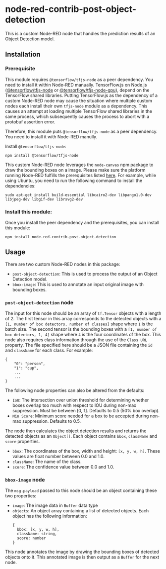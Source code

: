 # node-red-contrib-post-object-detection

This is a custom Node-RED node that handles the prediction results of an Object
Detection model.

## Installation

### Prerequisite
This module requires `@tensorflow/tfjs-node` as a peer dependency. You need
to install it within Node-RED manually.  TensorFlow.js on Node.js
([@tensorflow/tfjs-node](https://www.npmjs.com/package/@tensorflow/tfjs-node)
or
[@tensorflow/tfjs-node-gpu](https://www.npmjs.com/package/@tensorflow/tfjs-node-gpu)),
depend on the TensorFlow shared libraries. Putting TensorFlow.js as the
dependency of a custom Node-RED node may cause the situation where multiple
custom nodes each install their own `tfjs-node` module as a dependency. This causes
an attempt at loading multiple TensorFlow shared libraries in the same process, which
subsequently causes the process to abort with a protobuf assertion error.

Therefore, this module puts `@tensorflow/tfjs-node` as a peer dependency. You need
to install it with Node-RED manully.

Install `@tensorflow/tfjs-node`:
```
npm install @tensorflow/tfjs-node
```

This custom Node-RED node leverages the `node-canvas` npm package to draw the bounding
boxes on a image. Please make sure the platform running Node-RED fulfills the
prerequisites listed [here](https://www.npmjs.com/package/canvas#compiling). For
example, while using Ubuntu, you need to run the following command to install
the dependencies:
```
sudo apt-get install build-essential libcairo2-dev libpango1.0-dev libjpeg-dev libgif-dev librsvg2-dev
```

### Install this module:
Once you install the peer dependency and the prerequisites, you can install this module:
```
npm install node-red-contrib-post-object-detection
```

## Usage

There are two custom Node-RED nodes in this package:
- `post-object-detection`: This is used to process the output of an Object Detection
  model.
- `bbox-image`: This is used to annotate an input original image with bounding boxes.

### `post-object-detection` node

The input for this node should be an array of `tf.Tensor` objects with a length of 2.
The first tensor in this array corresponds to the detected objects with a
`[1, number of box detectors, number of classes]` shape where `1` is the batch size.
The second tensor is the bounding boxes with a
`[1, number of box detectors, 1, 4]` shape where `4` is the four coordinates of the
box. This node also requires class information through the use of the `Class URL` property.
The file specified here should be a JSON file containing the `id` and `className`
for each class. For example:
```
{
    "0": "person",
    "1": "cup",
    ...
    ...
}
```
The following node properties can also be altered from the defaults:

- `IoU`: The intersection over union threshold for determining whether boxes overlap too much with
         respect to IOU during non-max suppression. Must be between [0, 1].
         Defaults to 0.5 (50% box overlap).
- `Min Score`: Minimum score needed for a box to be accepted during non-max suppression.
               Defaults to 0.5.

The node then calculates the object detection results and returns the detected
objects as an `Object[]`. Each object contains `bbox`, `className` and
`score` properties.
- `bbox`: The coordinates of the box, width and height: `[x, y, w, h]`.
          These values are float number between 0.0 and 1.0.
- `className`: The name of the class.
- `score`: The confidence value between 0.0 and 1.0.

### `bbox-image` node
The `msg.payload` passed to this node should be an object containing these two
properties:
- `image`: The image data in `Buffer` data type
- `objects`: An object array containing a list of detected objects.
             Each object has the following information:
  ```
  {
    bbox: [x, y, w, h],
    className: string,
    score: number
  }
  ```

This node annotates the image by drawing the bounding boxes of detected objects onto it.
This annotated image is then output as a `Buffer` for the next node.